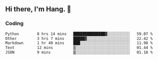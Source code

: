 ## Hi there, I'm Hang. 👋

### Coding

<!--START_SECTION:waka-->

```txt
Python        8 hrs 14 mins   ██████████████▓░░░░░░░░░░   59.07 %
Other         3 hrs 7 mins    █████▓░░░░░░░░░░░░░░░░░░░   22.42 %
Markdown      1 hr 40 mins    ███░░░░░░░░░░░░░░░░░░░░░░   11.98 %
Text          12 mins         ▒░░░░░░░░░░░░░░░░░░░░░░░░   01.44 %
JSON          9 mins          ▒░░░░░░░░░░░░░░░░░░░░░░░░   01.18 %
```

<!--END_SECTION:waka-->
